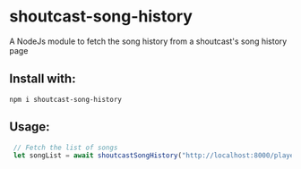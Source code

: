 # shoutcast-song-history
A NodeJs module to fetch the song history from a shoutcast's song history page

## Install with:
`npm i shoutcast-song-history`

## Usage:
```javascript
 // Fetch the list of songs
 let songList = await shoutcastSongHistory("http://localhost:8000/played.html");
```
